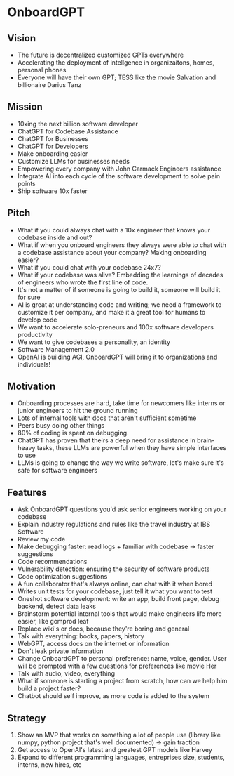 # OnboardGPT
## Vision
- The future is decentralized customized GPTs everywhere
- Accelerating the deployment of intellgence in organizaitons, homes, personal phones
- Everyone will have their own GPT; TESS like the movie Salvation and billionaire Darius Tanz

## Mission
- 10xing the next billion software developer
- ChatGPT for Codebase Assistance
- ChatGPT for Businesses
- ChatGPT for Developers
- Make onboarding easier
- Customize LLMs for businesses needs
- Empowering every company with John Carmack Engineers assistance
- Integrate AI into each cycle of the software development to solve pain points
- Ship software 10x faster

## Pitch
- What if you could always chat with a 10x engineer that knows your codebase inside and out?
- What if when you onboard engineers they always were able to chat with a codebase assistance about your company? Making onboarding easier?
- What if you could chat with your codebase 24x7? 
- What if your codebase was alive? Embedding the learnings of decades of engineers who wrote the first line of code.
- It's not a matter of if someone is going to build it, someone will build it for sure
- AI is great at understanding code and writing; we need a framework to customize it per company, and make it a great tool for humans to develop code
- We want to accelerate solo-preneurs and 100x software developers productivity
- We want to give codebases a personality, an identity
- Software Management 2.0
- OpenAI is building AGI, OnboardGPT will bring it to organizations and individuals!

## Motivation
- Onboarding processes are hard, take time for newcomers like interns or junior engineers to hit the ground running
- Lots of internal tools with docs that aren't sufficient sometime
- Peers busy doing other things
- 80% of coding is spent on debugging.
- ChatGPT has proven that theirs a deep need for assistance in brain-heavy tasks, these LLMs are powerful when they have simple interfaces to use
- LLMs is going to change the way we write software, let's make sure it's safe for software engineers

## Features
- Ask OnboardGPT questions you'd ask senior engineers working on your codebase
- Explain industry regulations and rules like the travel industry at IBS Software
- Review my code
- Make debugging faster: read logs + familiar with codebase -> faster suggestions
- Code recommendations
- Vulnerability detection: ensuring the security of software products
- Code optimization suggestions
- A fun collaborator that's always online, can chat with it when bored
- Writes unit tests for your codebase, just tell it what you want to test
- Oneshot software development: write an app, build front page, debug backend, detect data leaks
- Brainstorm potential internal tools that would make engineers life more easier, like gcmprod leaf
- Replace wiki's or docs, because they're boring and general
- Talk with everything: books, papers, history
- WebGPT, access docs on the internet or information
- Don't leak private information
- Change OnboardGPT to personal preference: name, voice, gender. User will be prompted with a few questions for preferences like movie Her 
- Talk with audio, video, everything
- What if someone is starting a project from scratch, how can we help him build a project faster?
- Chatbot should self improve, as more code is added to the system

## Strategy
1. Show an MVP that works on something a lot of people use (library like numpy, python project that's well documented) -> gain traction
2. Get access to OpenAI's latest and greatest GPT models like Harvey
3. Expand to different programming languages, entreprises size, students, interns, new hires, etc